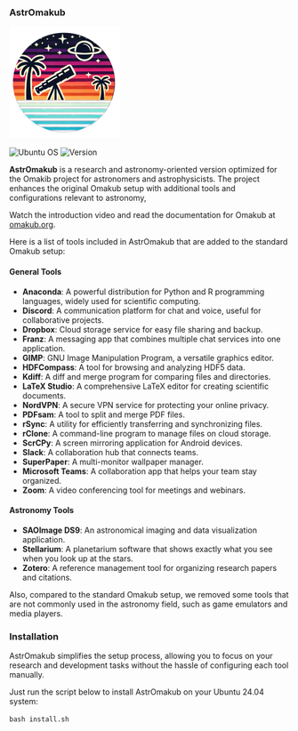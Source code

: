 ### AstrOmakub

<img src="content/icon.png" alt="content/icon.png" width="200"/>


![Ubuntu OS](https://img.shields.io/badge/Ubuntu%20OS-24.04-green?style=flat&logo=ubuntu)
![Version](https://img.shields.io/badge/Version-0.0.1alpha-blue?style=flat)



**AstrOmakub** is a research and astronomy-oriented version optimized for the Omakib project for astronomers and astrophysicists. The project enhances the original Omakub setup with additional tools and configurations relevant to astronomy,

Watch the introduction video and read the documentation for Omakub at [omakub.org](https://omakub.org).


Here is a list of tools included in AstrOmakub that are added to the standard Omakub setup:

#### General Tools

- **Anaconda**: A powerful distribution for Python and R programming languages, widely used for scientific computing.
- **Discord**: A communication platform for chat and voice, useful for collaborative projects.
- **Dropbox**: Cloud storage service for easy file sharing and backup.
- **Franz**: A messaging app that combines multiple chat services into one application.
- **GIMP**: GNU Image Manipulation Program, a versatile graphics editor.
- **HDFCompass**: A tool for browsing and analyzing HDF5 data.
- **Kdiff**: A diff and merge program for comparing files and directories.
- **LaTeX Studio**: A comprehensive LaTeX editor for creating scientific documents.
- **NordVPN**: A secure VPN service for protecting your online privacy.
- **PDFsam**: A tool to split and merge PDF files.
- **rSync**: A utility for efficiently transferring and synchronizing files.
- **rClone**: A command-line program to manage files on cloud storage.
- **ScrCPy**: A screen mirroring application for Android devices.
- **Slack**: A collaboration hub that connects teams.
- **SuperPaper**: A multi-monitor wallpaper manager.
- **Microsoft Teams**: A collaboration app that helps your team stay organized.
- **Zoom**: A video conferencing tool for meetings and webinars.

#### Astronomy Tools

- **SAOImage DS9**: An astronomical imaging and data visualization application.
- **Stellarium**: A planetarium software that shows exactly what you see when you look up at the stars.
- **Zotero**: A reference management tool for organizing research papers and citations.

Also, compared to the standard Omakub setup, we removed some tools that are not commonly used in the astronomy field, such as game emulators and media players.

### Installation

AstrOmakub simplifies the setup process, allowing you to focus on your research and development tasks without the hassle of configuring each tool manually.

Just run the script below to install AstrOmakub on your Ubuntu 24.04 system:

```bash install.sh```
